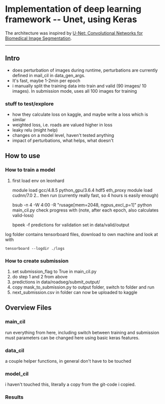 # Implementation of deep learning framework -- Unet, using Keras

The architecture was inspired by [U-Net: Convolutional Networks for Biomedical Image Segmentation](http://lmb.informatik.uni-freiburg.de/people/ronneber/u-net/).

---

## Intro

- does perturbation of images during runtime, perturbations are currently defined in mail_cil in data_gen_args. 
- It's fast, maybe 1-2min per epoch
- i manually split the training data into train and valid (90 images/ 10 images). In submission mode, uses all 100 images for training

### stuff to test/explore

- how they calculate loss on kaggle, and maybe write a loss which is similar
- weighted loss, i.e. roads are valued higher in loss
- leaky relu (might help)
- changes on a model level, haven't tested anything
- impact of perturbations, what helps, what doesn't
## How to use

### How to train a model


1. first load env on leonhard


    module load gcc/4.8.5 python_gpu/3.6.4 hdf5 eth_proxy
    module load cudnn/7.0
2.. then run (currently really fast, so 4 hours is easily enough)


    bsub -n 4 -W 4:00 -R "rusage[mem=2048, ngpus_excl_p=1]" python main_cil.py
check progress with (note, after each epoch, also calculates valid-loss)

    bpeek -f
predictions for validation set in data/valid/output

log folder contains tensorboard files, download to own machine and look at with 
    
    tensorboard --logdir ./logs

### How to create submission
1. set submission_flag to True in main_cil.py
2. do step 1 and 2 from above
3. predictions in data/roadseg/submit_output/
4. copy mask_to_submission.py to output folder, switch to folder and run
5. next_submission.csv in folder can now be uploaded to kaggle

## Overview Files

### main_cil

run everything from here, including switch between training and submission
must parameters can be changed here using basic keras features.

### data_cil

a couple helper functions, in general don't have to be touched

### model_cil

i haven't touched this, literally a copy from the git-code i copied.

### Results

